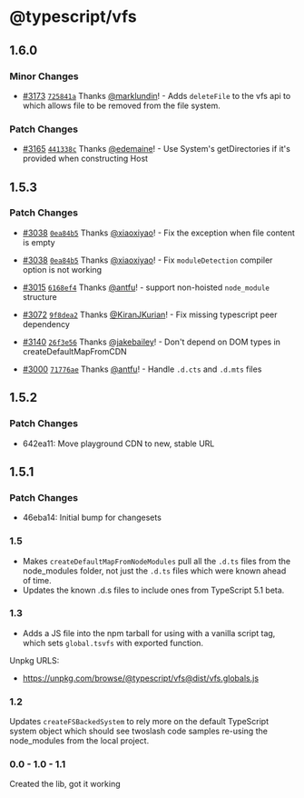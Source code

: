 # @typescript/vfs

## 1.6.0

### Minor Changes

- [#3173](https://github.com/microsoft/TypeScript-Website/pull/3173) [`725841a`](https://github.com/microsoft/TypeScript-Website/commit/725841adc9e5b734ccb0663fccb2ba05d0dcca62) Thanks [@marklundin](https://github.com/marklundin)! - Adds `deleteFile` to the vfs api to which allows file to be removed from the file system.

### Patch Changes

- [#3165](https://github.com/microsoft/TypeScript-Website/pull/3165) [`441338c`](https://github.com/microsoft/TypeScript-Website/commit/441338c04fbbef834ffa1ac6dc0dc8816e9137fc) Thanks [@edemaine](https://github.com/edemaine)! - Use System's getDirectories if it's provided when constructing Host

## 1.5.3

### Patch Changes

- [#3038](https://github.com/microsoft/TypeScript-Website/pull/3038) [`0ea84b5`](https://github.com/microsoft/TypeScript-Website/commit/0ea84b59ae291aba677fe77ca059c4112e45fb9b) Thanks [@xiaoxiyao](https://github.com/xiaoxiyao)! - Fix the exception when file content is empty

- [#3038](https://github.com/microsoft/TypeScript-Website/pull/3038) [`0ea84b5`](https://github.com/microsoft/TypeScript-Website/commit/0ea84b59ae291aba677fe77ca059c4112e45fb9b) Thanks [@xiaoxiyao](https://github.com/xiaoxiyao)! - Fix `moduleDetection` compiler option is not working

- [#3015](https://github.com/microsoft/TypeScript-Website/pull/3015) [`6168ef4`](https://github.com/microsoft/TypeScript-Website/commit/6168ef49a4d08c0b5658732d23625bbcc6049109) Thanks [@antfu](https://github.com/antfu)! - support non-hoisted `node_module` structure

- [#3072](https://github.com/microsoft/TypeScript-Website/pull/3072) [`9f8dea2`](https://github.com/microsoft/TypeScript-Website/commit/9f8dea2c19a3b6028148090f5e8cba8eea086ec3) Thanks [@KiranJKurian](https://github.com/KiranJKurian)! - Fix missing typescript peer dependency

- [#3140](https://github.com/microsoft/TypeScript-Website/pull/3140) [`26f3e56`](https://github.com/microsoft/TypeScript-Website/commit/26f3e566aa8fff235a8f6927ef2c33b28be4fe89) Thanks [@jakebailey](https://github.com/jakebailey)! - Don't depend on DOM types in createDefaultMapFromCDN

- [#3000](https://github.com/microsoft/TypeScript-Website/pull/3000) [`71776ae`](https://github.com/microsoft/TypeScript-Website/commit/71776aecc1b56289ab56d240a9272ce83686ef1a) Thanks [@antfu](https://github.com/antfu)! - Handle `.d.cts` and `.d.mts` files

## 1.5.2

### Patch Changes

- 642ea11: Move playground CDN to new, stable URL

## 1.5.1

### Patch Changes

- 46eba14: Initial bump for changesets

### 1.5

- Makes `createDefaultMapFromNodeModules` pull all the `.d.ts` files from the node_modules folder, not just the `.d.ts` files which were known ahead of time.
- Updates the known .d.s files to include ones from TypeScript 5.1 beta.

### 1.3

- Adds a JS file into the npm tarball for using with a vanilla script tag, which sets `global.tsvfs` with exported function.

Unpkg URLS:

- https://unpkg.com/browse/@typescript/vfs@dist/vfs.globals.js

### 1.2

Updates `createFSBackedSystem` to rely more on the default TypeScript system object which should see twoslash code samples re-using the node_modules from the local project.

### 0.0 - 1.0 - 1.1

Created the lib, got it working
